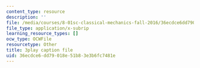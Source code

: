 ```yaml
---
content_type: resource
description: ''
file: /media/courses/8-01sc-classical-mechanics-fall-2016/36ecdce6dd79018e51b83e3b6fc7481e_H7xmTMQ265s.srt
file_type: application/x-subrip
learning_resource_types: []
ocw_type: OCWFile
resourcetype: Other
title: 3play caption file
uid: 36ecdce6-dd79-018e-51b8-3e3b6fc7481e
---
```

